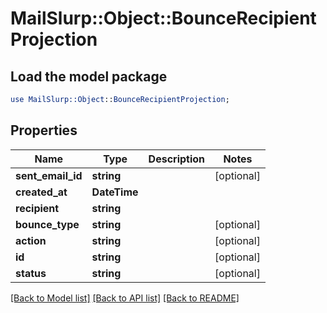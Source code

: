 # MailSlurp::Object::BounceRecipientProjection

## Load the model package
```perl
use MailSlurp::Object::BounceRecipientProjection;
```

## Properties
Name | Type | Description | Notes
------------ | ------------- | ------------- | -------------
**sent_email_id** | **string** |  | [optional] 
**created_at** | **DateTime** |  | 
**recipient** | **string** |  | 
**bounce_type** | **string** |  | [optional] 
**action** | **string** |  | [optional] 
**id** | **string** |  | [optional] 
**status** | **string** |  | [optional] 

[[Back to Model list]](../README#documentation-for-models) [[Back to API list]](../README#documentation-for-api-endpoints) [[Back to README]](../README)


